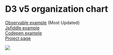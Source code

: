 # D3 v5 organization chart

[Observable example](https://observablehq.com/@bumbeishvili/d3-v5-organization-chart)  (Most Updated)   
[Jsfiddle example](https://jsfiddle.net/dqt9svxg/1/)   
[Codepen example](https://codepen.io/bumbeishvili/pen/arpJrv)  
[Project page](https://bumbeishvili.github.io/d3-organization-chart/)




![](https://user-images.githubusercontent.com/6873202/57747856-5c078e00-76e8-11e9-82fe-73aa09ff42dd.gif)
